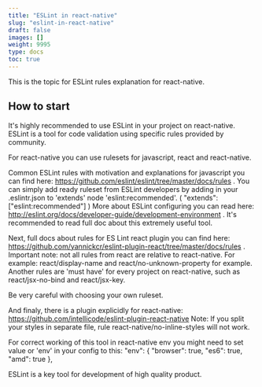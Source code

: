 ```yaml
---
title: "ESLint in react-native"
slug: "eslint-in-react-native"
draft: false
images: []
weight: 9995
type: docs
toc: true
---
```


This is the topic for ESLint rules explanation for react-native.

## How to start
It's highly recommended to use ESLint in your project on react-native. ESLint is a tool for code validation using specific rules provided by community.

For react-native you can use rulesets for javascript, react and react-native.

Common ESLint rules with motivation and explanations for javascript you can find here: https://github.com/eslint/eslint/tree/master/docs/rules .
You can simply add ready ruleset from ESLint developers by adding in your .eslintr.json to 'extends' node 'eslint:recommended'. ( "extends": ["eslint:recommended"] )
More about ESLint configuring you can read here: http://eslint.org/docs/developer-guide/development-environment . It's recommended to read full doc about this extremely useful tool.

Next, full docs about rules for ES Lint react plugin you can find here:
https://github.com/yannickcr/eslint-plugin-react/tree/master/docs/rules .
Important note: not all rules from react are relative to react-native. For example: react/display-name and react/no-unknown-property for example. Another rules are 'must have' for every project on react-native, such as react/jsx-no-bind and react/jsx-key.

Be very careful with choosing your own ruleset.

And finaly, there is a plugin explicidly for react-native: 
https://github.com/intellicode/eslint-plugin-react-native
Note: If you split your styles in separate file, rule react-native/no-inline-styles will not work. 

For correct working of this tool in react-native env you might need to set value or 'env' in your config to this:
    "env": {
        "browser": true,
        "es6": true,
        "amd": true
    },

ESLint is a key tool for development of high quality product.

